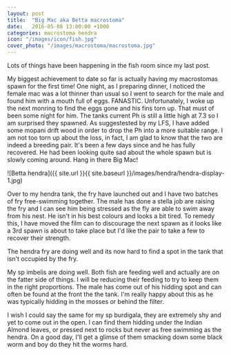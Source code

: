 ```yaml
---
layout: post
title:  "Big Mac aka Betta macrostoma"
date:   2016-05-08 13:00:00 +1000
categories: macrostoma hendra 
icon: "/images/icon/fish.jpg"
cover_photo: "/images/macrostoma/macrostoma.jpg"
---
```


Lots of things have been happening in the fish room since my last post.

My biggest achievement to date so far is actually having my macrostomas spawn for the first time! One night, as I preparing dinner, I noticed the female mac was a lot thinner than usual so I went to search for the male and found him with a mouth full of eggs. FANASTIC. Unfortunately, I woke up the next monring to find the eggs gone and his fins torn up. That must of been some night for him. The tanks current Ph is still a little high at 7.3 so I am surprised they spawned. As suggestested by my LFS, I have added some mopani drift wood in order to drop the Ph into a more suitable range. I am not too torn up about the loss, in fact, I am glad to know that the two are indeed a breeding pair. It's been a few days since and he has fully recovered. He had been looking quite sad about the whole spawn but is slowly coming around. Hang in there Big Mac! 

![Betta hendra]({{ site.url }}{{ site.baseurl }}/images/hendra/hendra-display-1.jpg)

Over to my hendra tank, the fry have launched out and I have two batches of fry free-swimming together. The male has done a stella job are raising the fry and I can see him being stressed as the fly are able to swim away from his nest. He isn't in his best colours and looks a bit tired. To remedy this, I have moved the film can to discourage the next spawn as it looks like a 3rd spawn is about to take place but I'd like the pair to take a few to recover their strength. 

The hendra fry are doing well and its now hard to find a spot in the tank that isn't occupied by the fry.


My sp imbelis are doing well. Both fish are feeding well and actually are on the fatter side of things. I will be reducing their feeding to try to keep them in the right proportions. The male has come out of his hidding spot and can often be found at the front the the tank. I'm really happy about this as he was typically hidding in the mosses or behind the filter. 

I wish I could say the same for my sp burdigala, they are extremely shy and yet to come out in the open. I can find them hidding under the Indian Almond leaves, or pressed next to rocks but never as free swimming as the hendra. On a good day, I'll get a glimse of them smacking down some black worm and boy do they hit the worms hard.
